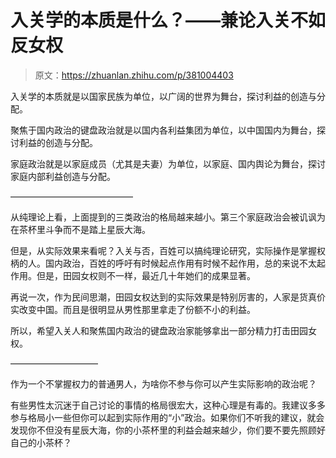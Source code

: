 # 入关学的本质是什么？——兼论入关不如反女权

> 原文：<https://zhuanlan.zhihu.com/p/381004403>

入关学的本质就是以国家民族为单位，以广阔的世界为舞台，探讨利益的创造与分配。

聚焦于国内政治的键盘政治就是以国内各利益集团为单位，以中国国内为舞台，探讨利益的创造与分配。

家庭政治就是以家庭成员（尤其是夫妻）为单位，以家庭、国内舆论为舞台，探讨家庭内部利益创造与分配。

——————————————

从纯理论上看，上面提到的三类政治的格局越来越小。第三个家庭政治会被讥讽为在茶杯里斗争而不是踏上星辰大海。

但是，从实际效果来看呢？入关与否，百姓可以搞纯理论研究，实际操作是掌握权柄的人。国内政治，百姓的呼吁有时候起点作用有时候不起作用，总的来说不太起作用。但是，田园女权则不一样，最近几十年她们的成果显著。

再说一次，作为民间思潮，田园女权达到的实际效果是特别厉害的，人家是货真价实改变中国。而且是很明显从男性那里拿走了份额不小的利益。

所以，希望入关人和聚焦国内政治的键盘政治家能够拿出一部分精力打击田园女权。

——————————

作为一个不掌握权力的普通男人，为啥你不参与你可以产生实际影响的政治呢？

有些男性太沉迷于自己讨论的事情的格局很宏大，这种心理是有毒的。我建议多多参与格局小一些但你可以起到实际作用的“小”政治。如果你们不听我的建议，就会发现你不但没有星辰大海，你的小茶杯里的利益会越来越少，你们要不要先照顾好自己的小茶杯？